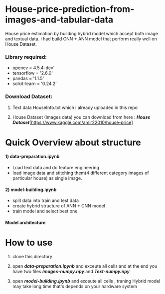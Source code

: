 # House-price-prediction-from-images-and-tabular-data

House price estimation by building hybrid model which accept both image and textual data. i had build CNN + ANN model that perform really well on House Dataset. 

### Library required:

- opencv = 4.5.4-dev'
- tensorflow = '2.6.0'
- pandas = '1.1.5'
- scikit-learn = '0.24.2'

### Download Dataset:

1) Text data HouseInfo.txt which i already uploaded in this repo

2) House Dataset (Images data) you can download from here : _**House Dataset**_[https://www.kaggle.com/amir22010/house-price]

# Quick Overview about structure

#### 1) data-preparation.ipynb

- Load text data and do feature engineering
- load image data and stitching them(4 different category images of particular house) as single image.


#### 2) model-building.ipynb

- split data into train and test data
- create hybrid structure of ANN + CNN model
- train model and select best one.


#### Model architecture




# How to use 

1) clone this directory

2) open _**data-preparation.ipynb**_ and exceute all cells  and at the end you have two files _**Images-numpy.npy**_ and _**Text-numpy.npy**_

3) open _**model-building.ipynb**_ and exceute all cells , traning Hybrid model may take long time that's depends on your hardware system
